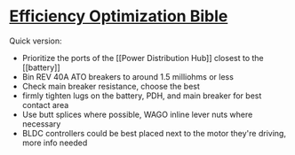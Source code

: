 # [Efficiency Optimization Bible](https://drive.google.com/file/d/10e2XhWHuQAMITqhQhHZRlX1Y5KAZNquZ/view)
Quick version:
- Prioritize the ports of the [[Power Distribution Hub]] closest to the [[battery]]
- Bin REV 40A ATO breakers to around 1.5 milliohms or less
- Check main breaker resistance, choose the best
- firmly tighten lugs on the battery, PDH, and main breaker for best contact area
- Use butt splices where possible, WAGO inline lever nuts where necessary
- BLDC controllers could be best placed next to the motor they're driving, more info needed